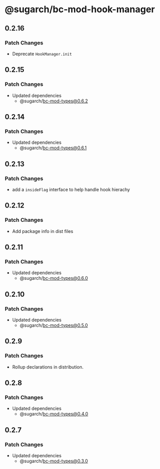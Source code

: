 # @sugarch/bc-mod-hook-manager

## 0.2.16

### Patch Changes

-   Deprecate `HookManager.init`

## 0.2.15

### Patch Changes

-   Updated dependencies
    -   @sugarch/bc-mod-types@0.6.2

## 0.2.14

### Patch Changes

-   Updated dependencies
    -   @sugarch/bc-mod-types@0.6.1

## 0.2.13

### Patch Changes

-   add a `insideFlag` interface to help handle hook hierachy

## 0.2.12

### Patch Changes

-   Add package info in dist files

## 0.2.11

### Patch Changes

-   Updated dependencies
    -   @sugarch/bc-mod-types@0.6.0

## 0.2.10

### Patch Changes

-   Updated dependencies
    -   @sugarch/bc-mod-types@0.5.0

## 0.2.9

### Patch Changes

-   Rollup declarations in distribution.

## 0.2.8

### Patch Changes

-   Updated dependencies
    -   @sugarch/bc-mod-types@0.4.0

## 0.2.7

### Patch Changes

-   Updated dependencies
    -   @sugarch/bc-mod-types@0.3.0
